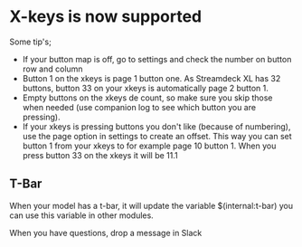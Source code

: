 # X-keys is now supported

Some tip's;
* If your button map is off, go to settings and check the number on button row and column
* Button 1 on the xkeys is page 1 button one. As Streamdeck XL has 32 buttons, button 33 on your xkeys is automatically page 2 button 1.
* Empty buttons on the xkeys de count, so make sure you skip those when needed (use companion log to see which button you are pressing).
* If your xkeys is pressing buttons you don't like (because of numbering), use the page option in settings to create an offset. This way you can set button 1 from your xkeys to for example page 10 button 1. When you press button 33 on the xkeys it will be 11.1

## T-Bar
When your model has a t-bar, it will update the variable $(internal:t-bar) you can use this variable in other modules. 

When you have questions, drop a message in Slack